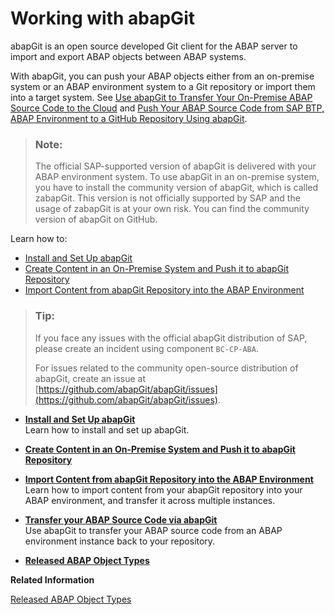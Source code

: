<!-- loiod62ed9d54a764c53990f25f0ab6c27f9 -->

# Working with abapGit

abapGit is an open source developed Git client for the ABAP server to import and export ABAP objects between ABAP systems.

With abapGit, you can push your ABAP objects either from an on-premise system or an ABAP environment system to a Git repository or import them into a target system. See [Use abapGit to Transfer Your On-Premise ABAP Source Code to the Cloud](https://developers.sap.com/tutorials/abap-environment-abapgit.html) and [Push Your ABAP Source Code from SAP BTP, ABAP Environment to a GitHub Repository Using abapGit](https://developers.sap.com/tutorials/abap-environment-abapgit-transfer.html).

> ### Note:  
> The official SAP-supported version of abapGit is delivered with your ABAP environment system. To use abapGit in an on-premise system, you have to install the community version of abapGit, which is called zabapGit. This version is not officially supported by SAP and the usage of zabapGit is at your own risk. You can find the community version of abapGit on GitHub.



Learn how to:

-   [Install and Set Up abapGit](Install_and_Set_Up_abapGit_2002380.md)
-   [Create Content in an On-Premise System and Push it to abapGit Repository](Create_Content_in_an_On-Premise_System_and_Push_it_to_abapGit_Repository_2af08ee.md)
-   [Import Content from abapGit Repository into the ABAP Environment](Import_Content_from_abapGit_Repository_into_the_ABAP_Environment_0b0d894.md)

> ### Tip:  
> If you face any issues with the official abapGit distribution of SAP, please create an incident using component `BC-CP-ABA`.
> 
> For issues related to the community open-source distribution of abapGit, create an issue at [https://github.com/abapGit/abapGit/issues](https://github.com/abapGit/abapGit/issues).

-   **[Install and Set Up abapGit](Install_and_Set_Up_abapGit_2002380.md "Learn how to install and set up abapGit.")**  
Learn how to install and set up abapGit.
-   **[Create Content in an On-Premise System and Push it to abapGit Repository](Create_Content_in_an_On-Premise_System_and_Push_it_to_abapGit_Repository_2af08ee.md "")**  

-   **[Import Content from abapGit Repository into the ABAP Environment](Import_Content_from_abapGit_Repository_into_the_ABAP_Environment_0b0d894.md "Learn how to import content from your abapGit repository into your ABAP
                                environment, and
		transfer it across multiple instances.")**  
Learn how to import content from your abapGit repository into your ABAP environment, and transfer it across multiple instances.
-   **[Transfer your ABAP Source Code via abapGit](Transfer_your_ABAP_Source_Code_via_abapGit_3d734be.md "Use abapGit to transfer your ABAP source code from an ABAP
                                environment	 instance back to your
		repository.")**  
Use abapGit to transfer your ABAP source code from an ABAP environment instance back to your repository.
-   **[Released ABAP Object Types](Released_ABAP_Object_Types_b31aa03.md "")**  


**Related Information**  


[Released ABAP Object Types](Released_ABAP_Object_Types_b31aa03.md "")

